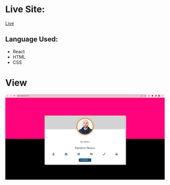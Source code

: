 # Live Site:

[Live](https://getrandomuser-react.netlify.app)

## Language Used:

- React
- HTML
- CSS

# View

![Home Page](./readmeImage/Home.PNG)
